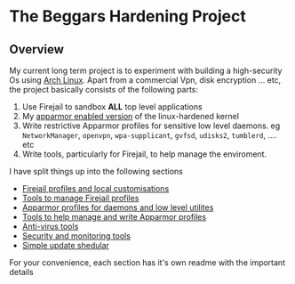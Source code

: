 # The Beggars Hardening Project

## Overview
My current long term project is to experiment with building a high-security Os using [Arch Linux](https://www.archlinux.org). Apart from a commercial Vpn, disk encryption ... etc, the project basically consists of the following parts:
1. Use Firejail to sandbox **ALL** top level applications
1. My [apparmor enabled version](https://aur.archlinux.org/pkgbase/linux-hardened-apparmor/)  of the linux-hardened kernel
1. Write restrictive Apparmor profiles for sensitive low level daemons. eg `NetworkManager`, `openvpn`, `wpa-supplicant`, `gvfsd`, `udisks2`, `tumblerd`, .... etc
1. Write tools, particularly for Firejail, to help manage the enviroment.

I have split things up into the following sections
* [Firejail profiles and local customisations](Firejail)
* [Tools to manage Firejail profiles](FjTools)
* [Apparmor profiles for daemons and low level utilites](AppArmor)
* [Tools to help manage and write Apparmor profiles](ApTools)
* [Anti-virus tools](AvTools)
* [Security and monitoring tools](HsTools)
* [Simple update shedular](UpdateScheduler)

For your convenience, each section has it's own readme with the important details


